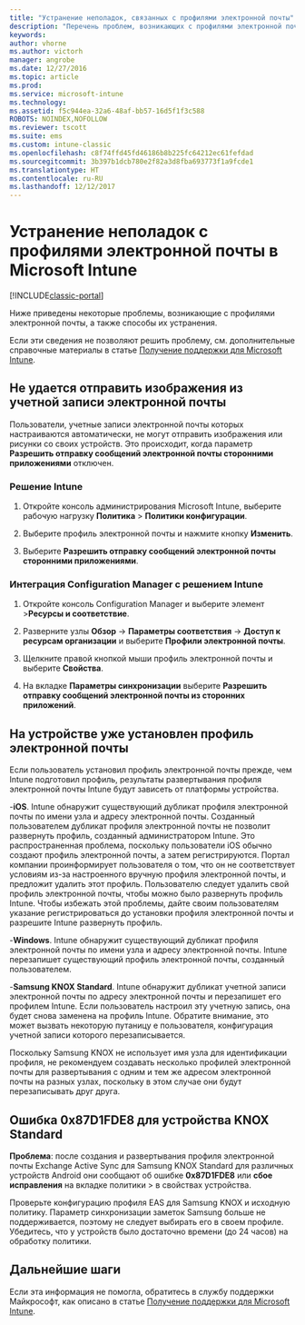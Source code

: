 ```yaml
---
title: "Устранение неполадок, связанных с профилями электронной почты"
description: "Перечень проблем, возникающих с профилями электронной почты, а также способы их устранения."
keywords: 
author: vhorne
ms.author: victorh
manager: angrobe
ms.date: 12/27/2016
ms.topic: article
ms.prod: 
ms.service: microsoft-intune
ms.technology: 
ms.assetid: f5c944ea-32a6-48af-bb57-16d5f1f3c588
ROBOTS: NOINDEX,NOFOLLOW
ms.reviewer: tscott
ms.suite: ems
ms.custom: intune-classic
ms.openlocfilehash: c8f74ffd45fd46186b8b225fc64212ec61fefdad
ms.sourcegitcommit: 3b397b1dcb780e2f82a3d8fba693773f1a9fcde1
ms.translationtype: HT
ms.contentlocale: ru-RU
ms.lasthandoff: 12/12/2017
---
```

# <a name="troubleshoot-email-profiles-in-microsoft-intune"></a>Устранение неполадок с профилями электронной почты в Microsoft Intune

[!INCLUDE[classic-portal](../includes/classic-portal.md)]

Ниже приведены некоторые проблемы, возникающие с профилями электронной почты, а также способы их устранения.

Если эти сведения не позволяют решить проблему, см. дополнительные справочные материалы в статье [Получение поддержки для Microsoft Intune](how-to-get-support-for-microsoft-intune.md).


## <a name="unable-to-send-images-from--email-account"></a>Не удается отправить изображения из учетной записи электронной почты
Пользователи, учетные записи электронной почты которых настраиваются автоматически, не могут отправить изображения или рисунки со своих устройств.
Это происходит, когда параметр **Разрешить отправку сообщений электронной почты сторонними приложениями** отключен.

### <a name="intune-solution"></a>Решение Intune

1.  Откройте консоль администрирования Microsoft Intune, выберите рабочую нагрузку **Политика** &gt; **Политики конфигурации**.

2.  Выберите профиль электронной почты и нажмите кнопку **Изменить**.

3.  Выберите **Разрешить отправку сообщений электронной почты сторонними приложениями**.

### <a name="configuration-manager-integrated-with-intune-solution"></a>Интеграция Configuration Manager с решением Intune

1.  Откройте консоль Configuration Manager и выберите элемент &gt;**Ресурсы и соответствие**.

2.  Разверните узлы **Обзор** -&gt; **Параметры соответствия** -&gt; **Доступ к ресурсам организации** и выберите **Профили электронной почты**.

3.  Щелкните правой кнопкой мыши профиль электронной почты и выберите **Свойства**.

4.  На вкладке **Параметры синхронизации** выберите **Разрешить отправку сообщений электронной почты из сторонних приложений**.


## <a name="device-already-has-an-email-profile-installed"></a>На устройстве уже установлен профиль электронной почты

Если пользователь установил профиль электронной почты прежде, чем Intune подготовил профиль, результаты развертывания профиля электронной почты Intune будут зависеть от платформы устройства.

-**iOS**. Intune обнаружит существующий дубликат профиля электронной почты по имени узла и адресу электронной почты. Созданный пользователем дубликат профиля электронной почты не позволит развернуть профиль, созданный администратором Intune. Это распространенная проблема, поскольку пользователи iOS обычно создают профиль электронной почты, а затем регистрируются. Портал компании проинформирует пользователя о том, что он не соответствует условиям из-за настроенного вручную профиля электронной почты, и предложит удалить этот профиль. Пользователю следует удалить свой профиль электронной почты, чтобы можно было развернуть профиль Intune. Чтобы избежать этой проблемы, дайте своим пользователям указание регистрироваться до установки профиля электронной почты и разрешите Intune развернуть профиль.

-**Windows**. Intune обнаружит существующий дубликат профиля электронной почты по имени узла и адресу электронной почты. Intune перезапишет существующий профиль электронной почты, созданный пользователем.

-**Samsung KNOX Standard**. Intune обнаружит дубликат учетной записи электронной почты по адресу электронной почты и перезапишет его профилем Intune. Если пользователь настроил эту учетную запись, она будет снова заменена на профиль Intune. Обратите внимание, это может вызвать некоторую путаницу e пользователя, конфигурация учетной записи которого перезаписывается.

Поскольку Samsung KNOX не использует имя узла для идентификации профиля, не рекомендуем создавать несколько профилей электронной почты для развертывания с одним и тем же адресом электронной почты на разных узлах, поскольку в этом случае они будут перезаписывать друг друга.

## <a name="error--0x87d1fde8-for-knox-standard-device"></a>Ошибка 0x87D1FDE8 для устройства KNOX Standard
**Проблема**: после создания и развертывания профиля электронной почты Exchange Active Sync для Samsung KNOX Standard для различных устройств Android они сообщают об ошибке **0x87D1FDE8** или **сбое исправления** на вкладке политики &gt; в свойствах устройства.

Проверьте конфигурацию профиля EAS для Samsung KNOX и исходную политику. Параметр синхронизации заметок Samsung больше не поддерживается, поэтому не следует выбирать его в своем профиле. Убедитесь, что у устройств было достаточно времени (до 24 часов) на обработку политики.

## <a name="next-steps"></a>Дальнейшие шаги
Если эта информация не помогла, обратитесь в службу поддержки Майкрософт, как описано в статье [Получение поддержки для Microsoft Intune](how-to-get-support-for-microsoft-intune.md).
